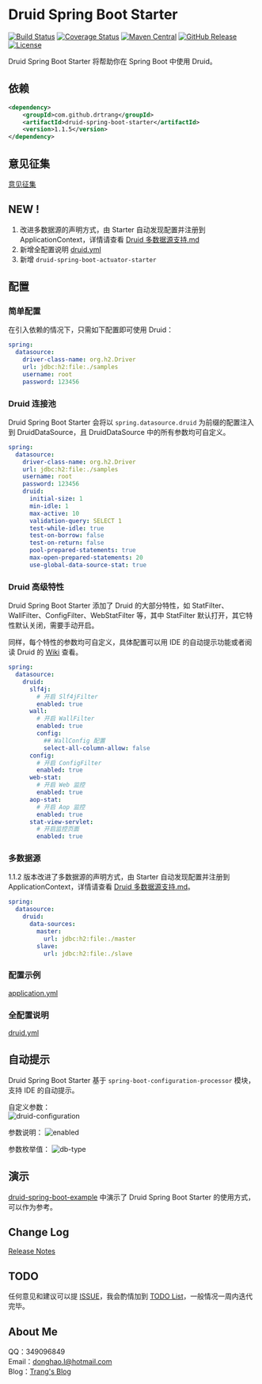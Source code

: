 # Druid Spring Boot Starter

[![Build Status](https://img.shields.io/travis/drtrang/druid-spring-boot/master.svg?style=flat-square)](https://www.travis-ci.org/drtrang/druid-spring-boot)
[![Coverage Status](https://img.shields.io/coveralls/drtrang/druid-spring-boot/master.svg?style=flat-square)](https://coveralls.io/github/drtrang/druid-spring-boot?branch=master)
[![Maven Central](https://img.shields.io/maven-central/v/com.github.drtrang/druid-spring-boot.svg?style=flat-square)](https://maven-badges.herokuapp.com/maven-central/com.github.drtrang/druid-spring-boot)
[![GitHub Release](https://img.shields.io/github/release/drtrang/druid-spring-boot.svg?style=flat-square)](https://github.com/drtrang/druid-spring-boot/releases)
[![License](http://img.shields.io/badge/license-apache%202-blue.svg?style=flat-square)](https://github.com/drtrang/druid-spring-boot/blob/master/LICENSE)

Druid Spring Boot Starter 将帮助你在 Spring Boot 中使用 Druid。


## 依赖
```xml
<dependency>
    <groupId>com.github.drtrang</groupId>
    <artifactId>druid-spring-boot-starter</artifactId>
    <version>1.1.5</version>
</dependency>
```


## 意见征集
[意见征集](https://github.com/drtrang/druid-spring-boot/issues/10)


## NEW !
1. 改进多数据源的声明方式，由 Starter 自动发现配置并注册到 ApplicationContext，详情请查看 [Druid 多数据源支持.md](https://github.com/drtrang/druid-spring-boot/tree/master/docs/Druid%20%E5%A4%9A%E6%95%B0%E6%8D%AE%E6%BA%90%E6%94%AF%E6%8C%81.md)
1. 新增全配置说明 [druid.yml](https://github.com/drtrang/druid-spring-boot/blob/master/druid-spring-boot-example/druid-spring-boot-mybatis-example/src/main/resources/druid.yml)
2. 新增 `druid-spring-boot-actuator-starter`


## 配置
### 简单配置
在引入依赖的情况下，只需如下配置即可使用 Druid：

```yaml
spring:
  datasource:
    driver-class-name: org.h2.Driver
    url: jdbc:h2:file:./samples
    username: root
    password: 123456
```

### Druid 连接池
Druid Spring Boot Starter 会将以 `spring.datasource.druid` 为前缀的配置注入到 DruidDataSource，且 DruidDataSource 中的所有参数均可自定义。

```yaml
spring:
  datasource:
    driver-class-name: org.h2.Driver
    url: jdbc:h2:file:./samples
    username: root
    password: 123456
    druid:
      initial-size: 1
      min-idle: 1
      max-active: 10
      validation-query: SELECT 1
      test-while-idle: true
      test-on-borrow: false
      test-on-return: false
      pool-prepared-statements: true
      max-open-prepared-statements: 20
      use-global-data-source-stat: true
```

### Druid 高级特性
Druid Spring Boot Starter 添加了 Druid 的大部分特性，如 StatFilter、WallFilter、ConfigFilter、WebStatFilter 等，其中 StatFilter 默认打开，其它特性默认关闭，需要手动开启。

同样，每个特性的参数均可自定义，具体配置可以用 IDE 的自动提示功能或者阅读 Druid 的 [Wiki](https://github.com/alibaba/druid/wiki/%E9%A6%96%E9%A1%B5) 查看。

```yaml
spring:
  datasource:
    druid:
      slf4j:
        # 开启 Slf4jFilter
        enabled: true
      wall:
        # 开启 WallFilter
        enabled: true
        config:
          ## WallConfig 配置
          select-all-column-allow: false
      config:
        # 开启 ConfigFilter
        enabled: true
      web-stat:
        # 开启 Web 监控
        enabled: true
      aop-stat:
        # 开启 Aop 监控
        enabled: true
      stat-view-servlet:
        # 开启监控页面
        enabled: true
```

### 多数据源
1.1.2 版本改进了多数据源的声明方式，由 Starter 自动发现配置并注册到 ApplicationContext，详情请查看 [Druid 多数据源支持.md](https://github.com/drtrang/druid-spring-boot/tree/master/docs/Druid%20%E5%A4%9A%E6%95%B0%E6%8D%AE%E6%BA%90%E6%94%AF%E6%8C%81.md)。

```yaml
spring:
  datasource:
    druid:
      data-sources:
        master:
          url: jdbc:h2:file:./master
        slave:
          url: jdbc:h2:file:./slave
```

### 配置示例
[application.yml](https://github.com/drtrang/druid-spring-boot/blob/master/druid-spring-boot-example/druid-spring-boot-mybatis-example/src/main/resources/application.yml)

### 全配置说明
[druid.yml](https://github.com/drtrang/druid-spring-boot/blob/master/druid-spring-boot-example/druid-spring-boot-mybatis-example/src/main/resources/druid.yml)


## 自动提示
Druid Spring Boot Starter 基于 `spring-boot-configuration-processor` 模块，支持 IDE 的自动提示。

自定义参数：<br>
![druid-configuration](https://user-images.githubusercontent.com/13851701/28149522-c1a3fc96-67c0-11e7-8ea7-630a8b3e5bfb.png)

参数说明：
![enabled](https://user-images.githubusercontent.com/13851701/28149525-d08955bc-67c0-11e7-916c-c8c5acd30b4a.png)

参数枚举值：
![db-type](https://user-images.githubusercontent.com/13851701/28148904-3bb9b07a-67bc-11e7-9912-c7043c2d7de7.png)


## 演示
[druid-spring-boot-example](https://github.com/drtrang/druid-spring-boot/tree/master/druid-spring-boot-example) 中演示了 Druid Spring Boot Starter 的使用方式，可以作为参考。 


## Change Log
[Release Notes](https://github.com/drtrang/druid-spring-boot/releases)


## TODO
任何意见和建议可以提 [ISSUE](https://github.com/drtrang/druid-spring-boot/issues)，我会酌情加到 [TODO List](https://github.com/drtrang/druid-spring-boot/blob/master/TODO.md)，一般情况一周内迭代完毕。


## About Me
QQ：349096849<br>
Email：donghao.l@hotmail.com<br>
Blog：[Trang's Blog](http://blog.trang.space)
